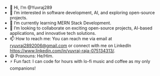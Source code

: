 - 👋 Hi, I’m @Yuvraj289
- 👀 I’m interested in software development, AI, and exploring open-source projects.
- 🌱 I’m currently learning MERN Stack Development.
- 💞️ I’m looking to collaborate on exciting open-source projects, AI-based applications, and innovative tech solutions.
- 📫 How to reach me: You can reach me via email at ryuvraj2892006@gmail.com or connect with me on LinkedIn https://www.linkedin.com/in/yuvraj-raja-075134313/.
- 😄 Pronouns: He/Him.
- ⚡ Fun fact: I can code for hours with lo-fi music and coffee as my only companions!

<!---
Yuvraj289/Yuvraj289 is a ✨ special ✨ repository because its `README.md` (this file) appears on your GitHub profile.
You can click the Preview link to take a look at your changes.
--->
